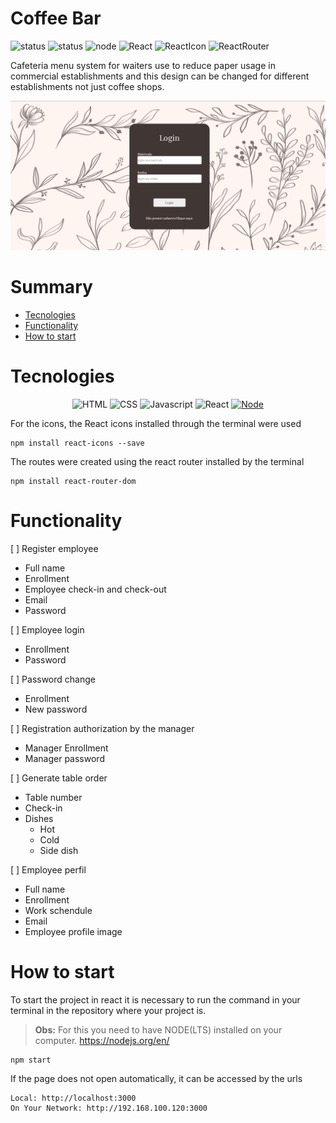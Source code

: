 # Coffee Bar

![status](https://badgen.net/badge/Project/InProgress/:yellow?color=yellow)
![status](https://badgen.net/badge/Readme/InProgress/:yellow?color=yellow)
![node](https://badgen.net/badge/Node/v16.17.0/:yellow?color=green)
![React](https://badgen.net/badge/React/v18.2.0/:yellow?color=green)
![ReactIcon](https://badgen.net/badge/ReactIcon/v4.4.0/:yellow?color=green)
![ReactRouter](https://badgen.net/badge/ReactRouter/v6.4.1/:yellow?color=green)


Cafeteria menu system for waiters use to reduce paper usage in commercial establishments and this design can be changed for different establishments not just coffee shops.

 ![gif aplicacao](./readme/pre_cafeteria.gif)

# Summary
* [Tecnologies](#tecnologies)
* [Functionality](#functionality)
* [How to start](#how-to-start) 

 # Tecnologies

<div align="center">

![HTML](https://img.shields.io/badge/HTML5-E34F26?style=for-the-badge&logo=html5&logoColor=white "HTML")
![CSS](https://img.shields.io/badge/CSS3-1572B6?style=for-the-badge&logo=css3&logoColor=white "CSS")
![Javascript](https://img.shields.io/badge/JavaScript-323330?style=for-the-badge&logo=javascript&logoColor=F7DF1E "Javascript")
![React](https://img.shields.io/badge/React-20232A?style=for-the-badge&logo=react&logoColor=61DAFB "React")
[![Node](https://img.shields.io/badge/Node.js-43853D?style=for-the-badge&logo=node.js&logoColor=white "Node")](https://nodejs.org/en/)

</div>
For the icons, the React icons installed through the terminal were used

    npm install react-icons --save

The routes were created using the react router installed by the terminal

    npm install react-router-dom

# Functionality

[ ] Register employee
    
- Full name
- Enrollment
- Employee check-in and check-out
- Email
- Password

[ ] Employee login

- Enrollment
- Password

[ ] Password change

- Enrollment
- New password

[ ] Registration authorization by the manager

- Manager Enrollment
- Manager password

[ ] Generate table order

- Table number
- Check-in
- Dishes
    - Hot
    - Cold
    - Side dish

[ ] Employee perfil

- Full name
- Enrollment
- Work schendule
- Email
- Employee profile image
# How to start

To start the project in react it is necessary to run the command in your terminal in the repository where your project is. 

>**Obs:** For this you need to have NODE(LTS) installed on your computer.
https://nodejs.org/en/

    npm start

If the page does not open automatically, it can be accessed by the urls

    Local: http://localhost:3000
    On Your Network: http://192.168.100.120:3000